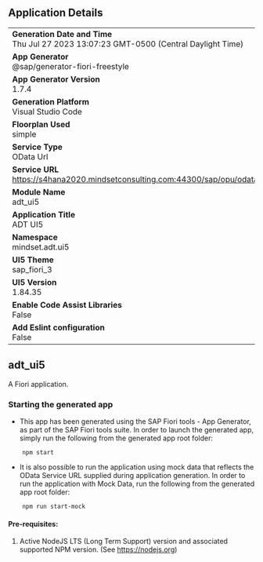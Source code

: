 ## Application Details
|               |
| ------------- |
|**Generation Date and Time**<br>Thu Jul 27 2023 13:07:23 GMT-0500 (Central Daylight Time)|
|**App Generator**<br>@sap/generator-fiori-freestyle|
|**App Generator Version**<br>1.7.4|
|**Generation Platform**<br>Visual Studio Code|
|**Floorplan Used**<br>simple|
|**Service Type**<br>OData Url|
|**Service URL**<br>https://s4hana2020.mindsetconsulting.com:44300/sap/opu/odata/sap/ZASSOCIATE_DEV_EMP_API/
|**Module Name**<br>adt_ui5|
|**Application Title**<br>ADT UI5|
|**Namespace**<br>mindset.adt.ui5|
|**UI5 Theme**<br>sap_fiori_3|
|**UI5 Version**<br>1.84.35|
|**Enable Code Assist Libraries**<br>False|
|**Add Eslint configuration**<br>False|

## adt_ui5

A Fiori application.

### Starting the generated app

-   This app has been generated using the SAP Fiori tools - App Generator, as part of the SAP Fiori tools suite.  In order to launch the generated app, simply run the following from the generated app root folder:

```
    npm start
```

- It is also possible to run the application using mock data that reflects the OData Service URL supplied during application generation.  In order to run the application with Mock Data, run the following from the generated app root folder:

```
    npm run start-mock
```

#### Pre-requisites:

1. Active NodeJS LTS (Long Term Support) version and associated supported NPM version.  (See https://nodejs.org)


